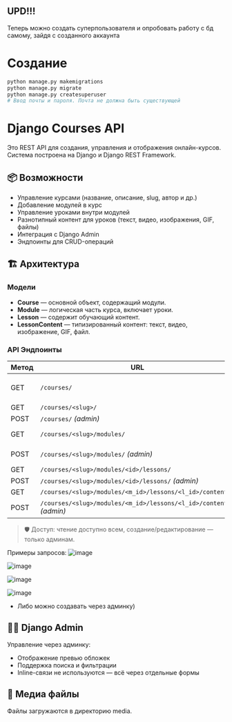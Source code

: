 ## UPD!!!
Теперь можно создать суперпользователя и опробовать работу с бд самому, зайдя с созданного аккаунта
# Создание
```python
python manage.py makemigrations
python manage.py migrate 
python manage.py createsuperuser
# Ввод почты и пароля. Почта не должна быть существующей 
```

# Django Courses API

Это REST API для создания, управления и отображения онлайн-курсов. Система построена на Django и Django REST Framework.

## 📦 Возможности

- Управление курсами (название, описание, slug, автор и др.)
- Добавление модулей в курс
- Управление уроками внутри модулей
- Разнотипный контент для уроков (текст, видео, изображения, GIF, файлы)
- Интеграция с Django Admin
- Эндпоинты для CRUD-операций

## 🏗️ Архитектура

### Модели

- **Course** — основной объект, содержащий модули.
- **Module** — логическая часть курса, включает уроки.
- **Lesson** — содержит обучающий контент.
- **LessonContent** — типизированный контент: текст, видео, изображение, GIF, файл.

### API Эндпоинты

| Метод | URL                                                                 | Описание                        |
|-------|----------------------------------------------------------------------|----------------------------------|
| GET   | `/courses/`                                                          | Список опубликованных курсов     |
| GET   | `/courses/<slug>/`                                                  | Детали курса                     |
| POST  | `/courses/` *(admin)*                                               | Создание курса                   |
| GET   | `/courses/<slug>/modules/`                                          | Список модулей в курсе           |
| POST  | `/courses/<slug>/modules/` *(admin)*                                | Создание модуля                  |
| GET   | `/courses/<slug>/modules/<id>/lessons/`                             | Уроки в модуле                   |
| POST  | `/courses/<slug>/modules/<id>/lessons/` *(admin)*                   | Добавить урок                    |
| GET   | `/courses/<slug>/modules/<m_id>/lessons/<l_id>/contents/`          | Контент урока                    |
| POST  | `/courses/<slug>/modules/<m_id>/lessons/<l_id>/contents/` *(admin)*| Добавить контент                 |

> 🛡️ Доступ: чтение доступно всем, создание/редактирование — только админам.

Примеры запросов:
![image](https://github.com/user-attachments/assets/584de922-0d14-4765-bcab-372656ba1203)

![image](https://github.com/user-attachments/assets/a671daa8-3afc-4fa9-a5b2-bd4fd5a9a1c6)

![image](https://github.com/user-attachments/assets/74305314-04bb-4478-b46f-5e18b6abe721)

![image](https://github.com/user-attachments/assets/c050fac3-0694-4693-8d0a-535bb2bb4a5d)

* Либо можно создавать через админку)

## 🧑‍💼 Django Admin

Управление через админку:
- Отображение превью обложек
- Поддержка поиска и фильтрации
- Inline-связи не используются — всё через отдельные формы

## 📂 Медиа файлы

Файлы загружаются в директорию media.
